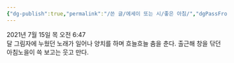 ```yaml
---
{"dg-publish":true,"permalink":"/쓴 글/에세이 또는 시/좋은 아침/","dgPassFrontmatter":true,"noteIcon":""}
---
```


2021년 7월 15일 목 오전 6:47
<br/>
달 그림자에 누웠던 노래가 일어나 양치를 하며 흐늘흐늘 춤을 춘다. 출근해 창을 닦던 아침노을이 쓱 보고는 웃고 만다.<br/>
